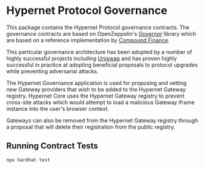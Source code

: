 # Hypernet Protocol Governance

This package contains the Hypernet Protocol governance contracts. The governance contracts are based on 
OpenZeppelin's [Governor](https://docs.openzeppelin.com/contracts/4.x/governance) library which are based
on a reference implementation by [Compound Finance](https://compound.finance/docs/governance).

This particular governance architecture has been adopted by a number of highly successful projects including
[Uniswap](https://docs.uniswap.org/protocol/V2/concepts/governance/governance-reference) and has proven highly
successful in practice at adopting beneficial proposals to protocol upgrades while preventing adversarial attacks. 

The Hypernet Governance application is used for proposing and vetting new Gateway providers that wish to be added to
the Hypernet Gateway registry. Hypernet Core uses the Hypernet Gateway registry to prevent cross-site attacks which 
would attempt to load a malicious Gateway iframe instance into the user's browser context. 

Gateways can also be removed from the Hypernet Gateway registry through a proposal that will delete their registration 
from the public registry. 

## Running Contract Tests

```shell
npx hardhat test
```